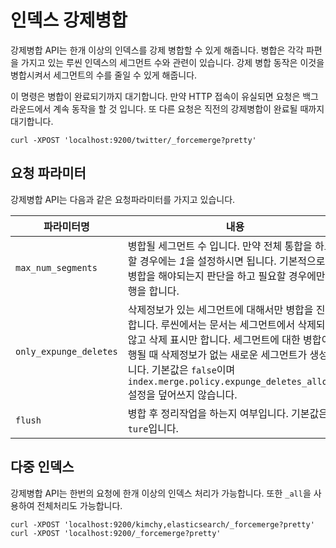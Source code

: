 # 인덱스 강제병합
강제병합 API는 한개 이상의 인덱스를 강제 병합할 수 있게 해줍니다. 병합은 각각 파편을 가지고 있는 루씬 인덱스의 세그먼트 수와 관련이 있습니다. 강제 병합 동작은 이것을 병합시켜서 세그먼트의 수를 줄일 수 있게 해줍니다.

이 명령은 병합이 완료되기까지 대기합니다. 만약 HTTP 접속이 유실되면 요청은 백그라운드에서 계속 동작을 할 것 입니다. 또 다른 요청은 직전의 강제병합이 완료될 때까지 대기합니다.
```
curl -XPOST 'localhost:9200/twitter/_forcemerge?pretty'
```
## 요청 파라미터
강제병합 API는 다음과 같은 요청파라미터를 가지고 있습니다.

| 파라미터명 | 내용 |
| -- | -- |
| ```max_num_segments``` | 병합될 세그먼트 수 입니다. 만약 전체 통합을 하고자 할 경우에는 *1*을 설정하시면 됩니다. 기본적으로는 병합을 해야되는지 판단을 하고 필요할 경우에만 진행을 합니다. |
| ```only_expunge_deletes``` | 삭제정보가 있는 세그먼트에 대해서만 병합을 진행합니다. 루씬에서는 문서는 세그먼트에서 삭제되지 않고 삭제 표시만 합니다. 세그먼트에 대한 병합이 진행될 때 삭제정보가 없는 새로운 세그먼트가 생성됩니다. 기본값은 ```false```이며 ```index.merge.policy.expunge_deletes_allowed``` 설정을 덮어쓰지 않습니다. |
| ```flush``` | 병합 후 정리작업을 하는지 여부입니다. 기본값은 ```ture```입니다. |

## 다중 인덱스
강제병합 API는 한번의 요청에 한개 이상의 인덱스 처리가 가능합니다. 또한 ```_all```을 사용하여 전체처리도 가능합니다.
```
curl -XPOST 'localhost:9200/kimchy,elasticsearch/_forcemerge?pretty'
curl -XPOST 'localhost:9200/_forcemerge?pretty'
```